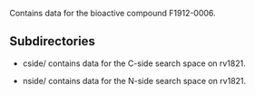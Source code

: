 Contains data for the bioactive compound F1912-0006.

## Subdirectories

- cside/ contains data for the C-side search space on rv1821.

- nside/ contains data for the N-side search space on rv1821.

